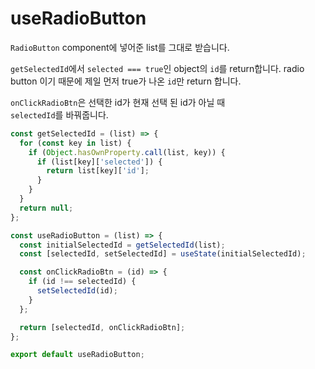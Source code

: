 # useRadioButton

`RadioButton` component에 넣어준 list를 그대로 받습니다.

`getSelectedId`에서 `selected === true`인 object의 `id`를 return합니다.
radio button 이기 때문에 제일 먼저 true가 나온 `id`만 return 합니다.

`onClickRadioBtn`은 선택한 id가 현재 선택 된 id가 아닐 때  
`selectedId`를 바꿔줍니다.

```jsx
const getSelectedId = (list) => {
  for (const key in list) {
    if (Object.hasOwnProperty.call(list, key)) {
      if (list[key]['selected']) {
        return list[key]['id'];
      }
    }
  }
  return null;
};

const useRadioButton = (list) => {
  const initialSelectedId = getSelectedId(list);
  const [selectedId, setSelectedId] = useState(initialSelectedId);

  const onClickRadioBtn = (id) => {
    if (id !== selectedId) {
      setSelectedId(id);
    }
  };

  return [selectedId, onClickRadioBtn];
};

export default useRadioButton;
```
